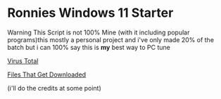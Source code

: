 # Ronnies Windows 11 Starter
Warning This Script is not 100% Mine (with it including popular programs)this mostly a personal project
and i've only made 20% of the batch
but i can 100% say this is **my** best way to PC tune 

[Virus Total](https://www.virustotal.com/gui/file/9e4d6a5774ba7f1115a0669407961e3b6a1fa38f54b9a31e14c7307bc05bb90d/behavior)

[Files That Get Downloaded](https://github.com/RonnieColeman9/Downloads)

(i'll do the credits at some point)
